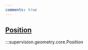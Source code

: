 ```yaml
---
comments: true
---
```


<div class="md-typeset">
    <h2><a href="#supervision.geometry.core.Position">Position</a></h2>
</div>

:::supervision.geometry.core.Position
